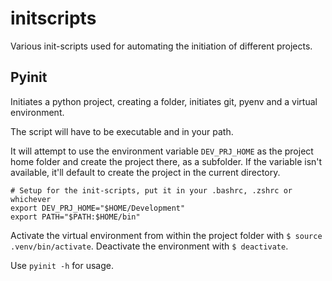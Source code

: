 # initscripts
Various init-scripts used for automating the initiation of different projects.

## Pyinit
Initiates a python project, creating a folder, initiates git, pyenv and a virtual environment.

The script will have to be executable and in your path.

It will attempt to use the environment variable `DEV_PRJ_HOME` as the project home folder and create the project there, as a subfolder. If the variable isn't available, it'll default to create the project in the current directory.

```
# Setup for the init-scripts, put it in your .bashrc, .zshrc or whichever
export DEV_PRJ_HOME="$HOME/Development"
export PATH="$PATH:$HOME/bin"
```

Activate the virtual environment from within the project folder with `$ source .venv/bin/activate`. Deactivate the environment with `$ deactivate`.

Use `pyinit -h` for usage.


